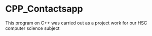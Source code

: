 # CPP_Contactsapp
This program on C++ was carried out as a project work for our HSC computer science subject
